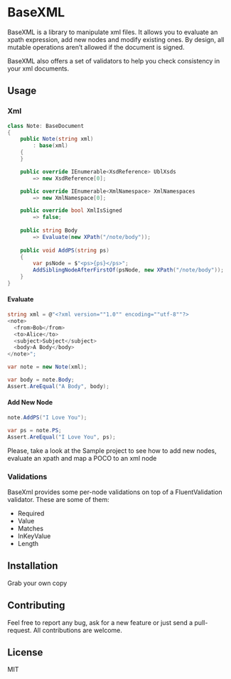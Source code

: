# BaseXML

BaseXML is a library to manipulate xml files. It allows you to evaluate an xpath expression, add new nodes and modify existing ones. By design, all mutable operations aren’t allowed if the document is signed.

BaseXML also offers a set of validators to help you check consistency in your xml documents.

## Usage

### Xml

```csharp
class Note: BaseDocument
{
	public Note(string xml)
		: base(xml)
	{
	}

	public override IEnumerable<XsdReference> UblXsds
		=> new XsdReference[0];

	public override IEnumerable<XmlNamespace> XmlNamespaces
		=> new XmlNamespace[0];

	public override bool XmlIsSigned
		=> false;
		
	public string Body
		=> Evaluate(new XPath("/note/body"));
		
	public void AddPS(string ps)
	{
		var psNode = $"<ps>{ps}</ps>";
		AddSiblingNodeAfterFirstOf(psNode, new XPath("/note/body"));
	}
}
```

#### Evaluate

```csharp
string xml = @"<?xml version=""1.0"" encoding=""utf-8""?>
<note>
  <from>Bob</from>
  <to>Alice</to>
  <subject>Subject</subject>
  <body>A Body</body>
</note>";

var note = new Note(xml);

var body = note.Body;
Assert.AreEqual("A Body", body);
```

#### Add New Node

```csharp
note.AddPS("I Love You");

var ps = note.PS;
Assert.AreEqual("I Love You", ps);
```

Please, take a look at the Sample project to see how to add new nodes, evaluate an xpath and map a POCO to an xml node

### Validations

BaseXml provides some per-node validations on top of a FluentValidation validator.  These are some of them:

* Required
* Value
* Matches
* InKeyValue
* Length

## Installation

Grab your own copy

## Contributing

Feel free to report any bug, ask for a new feature or just send a pull-request. All contributions are welcome.
	
## License

MIT
